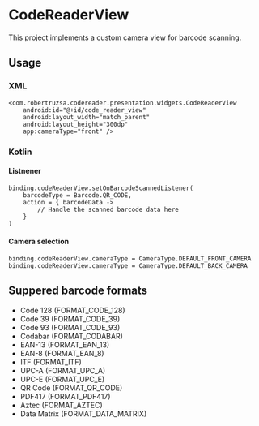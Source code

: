 # CodeReaderView
This project implements a custom camera view for barcode scanning.
## Usage
### XML
```
<com.robertruzsa.codereader.presentation.widgets.CodeReaderView
    android:id="@+id/code_reader_view"
    android:layout_width="match_parent"
    android:layout_height="300dp"
    app:cameraType="front" />
```
### Kotlin
#### Listnener
```
binding.codeReaderView.setOnBarcodeScannedListener(
    barcodeType = Barcode.QR_CODE,
    action = { barcodeData ->
        // Handle the scanned barcode data here
    }
)
```
#### Camera selection
```
binding.codeReaderView.cameraType = CameraType.DEFAULT_FRONT_CAMERA
binding.codeReaderView.cameraType = CameraType.DEFAULT_BACK_CAMERA
```
## Suppered barcode formats
- Code 128 (FORMAT_CODE_128)
- Code 39 (FORMAT_CODE_39)
- Code 93 (FORMAT_CODE_93)
- Codabar (FORMAT_CODABAR)
- EAN-13 (FORMAT_EAN_13)
- EAN-8 (FORMAT_EAN_8)
- ITF (FORMAT_ITF)
- UPC-A (FORMAT_UPC_A)
- UPC-E (FORMAT_UPC_E)
- QR Code (FORMAT_QR_CODE)
- PDF417 (FORMAT_PDF417)
- Aztec (FORMAT_AZTEC)
- Data Matrix (FORMAT_DATA_MATRIX)
